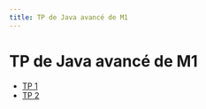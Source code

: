 ```yaml
---
title: TP de Java avancé de M1
---
```


TP de Java avancé de M1
=======================

* [TP 1](tp1.html)
* [TP 2](tp2.html)
